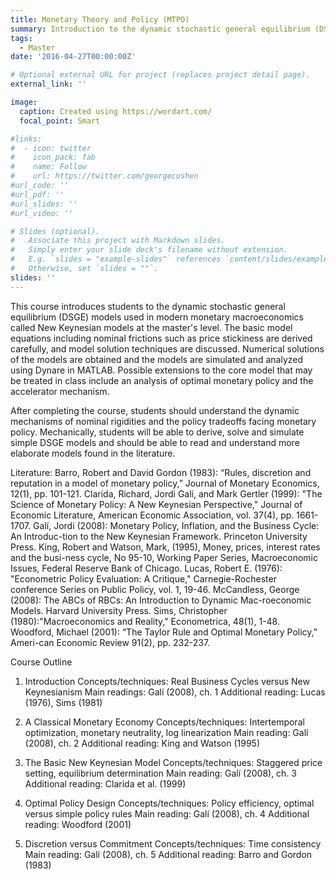 ```yaml
---
title: Monetary Theory and Policy (MTPO)
summary: Introduction to the dynamic stochastic general equilibrium (DSGE) models used in modern monetary macroeconomics called New Keynesian models
tags:
  - Master
date: '2016-04-27T00:00:00Z'

# Optional external URL for project (replaces project detail page).
external_link: ''

image:
  caption: Created using https://wordart.com/
  focal_point: Smart

#links:
#  - icon: twitter
#    icon_pack: fab
#    name: Follow
#    url: https://twitter.com/georgecushen
#url_code: ''
#url_pdf: ''
#url_slides: ''
#url_video: ''

# Slides (optional).
#   Associate this project with Markdown slides.
#   Simply enter your slide deck's filename without extension.
#   E.g. `slides = "example-slides"` references `content/slides/example-slides.md`.
#   Otherwise, set `slides = ""`.
slides: ''
---
```


This course introduces students to the dynamic stochastic general equilibrium (DSGE) models used in modern monetary macroeconomics called New Keynesian models at the master's level. The basic model equations including nominal frictions such as price stickiness are derived carefully, and model solution techniques are discussed. Numerical solutions of the models are obtained and the models are simulated and analyzed using Dynare in MATLAB. Possible extensions to the core model that may be treated in class include an analysis of optimal monetary policy and the accelerator mechanism.

After completing the course, students should understand the dynamic mechanisms of nominal rigidities and the policy tradeoffs facing monetary policy.  Mechanically, students will be able to derive, solve and simulate simple DSGE models and should be able to read and understand more elaborate models found in the literature.


Literature:
Barro, Robert and David Gordon (1983): “Rules, discretion and reputation in a model of monetary policy,” Journal of Monetary Economics, 12(1), pp. 101-121.
Clarida, Richard, Jordi Galí, and Mark Gertler (1999): "The Science of Monetary Policy: A New Keynesian Perspective," Journal of Economic Literature, American Economic Association, vol. 37(4), pp. 1661-1707.
Galí, Jordi (2008): Monetary Policy, Inflation, and the Business Cycle: An Introduc-tion to the New Keynesian Framework. Princeton University Press.
King, Robert and Watson, Mark, (1995), Money, prices, interest rates and the busi-ness cycle, No 95-10, Working Paper Series, Macroeconomic Issues, Federal Reserve Bank of Chicago.
Lucas, Robert E. (1976): "Econometric Policy Evaluation: A Critique," Carnegie-Rochester conference Series on Public Policy, vol. 1, 19-46.
McCandless, George (2008): The ABCs of RBCs: An Introduction to Dynamic Mac-roeconomic Models. Harvard University Press.
Sims, Christopher (1980):"Macroeconomics and Reality," Econometrica, 48(1), 1-48.
Woodford, Michael (2001): “The Taylor Rule and Optimal Monetary Policy,” Ameri-can Economic Review 91(2), pp. 232-237.

Course Outline

1. Introduction 
Concepts/techniques: 	Real Business Cycles versus New Keynesianism
Main readings:	Galí (2008), ch. 1
Additional reading:	Lucas (1976), Sims (1981)

2. A Classical Monetary Economy
Concepts/techniques: 	Intertemporal optimization, monetary neutrality, log linearization
Main reading:	Galí (2008), ch. 2
Additional reading:	King and Watson (1995)

3. The Basic New Keynesian Model
Concepts/techniques: 	Staggered price setting, equilibrium determination
Main reading:	Galí (2008), ch. 3
Additional reading:	Clarida et al. (1999)

4. Optimal Policy Design 
Concepts/techniques: 	Policy efficiency, optimal versus simple policy rules
Main reading:	Galí (2008), ch. 4
Additional reading:	Woodford (2001)

5. Discretion versus Commitment
Concepts/techniques: 	Time consistency
Main reading:	Galí (2008), ch. 5
Additional reading:	Barro and Gordon (1983)

